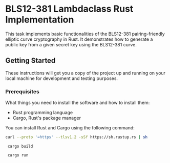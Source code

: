 # BLS12-381 Lambdaclass Rust Implementation

This task implements basic functionalities of the BLS12-381 pairing-friendly elliptic curve cryptography in Rust. It demonstrates how to generate a public key from a given secret key using the BLS12-381 curve.

## Getting Started

These instructions will get you a copy of the project up and running on your local machine for development and testing purposes.

### Prerequisites

What things you need to install the software and how to install them:

- Rust programming language
- Cargo, Rust's package manager

You can install Rust and Cargo using the following command:

```sh
curl --proto '=https' --tlsv1.2 -sSf https://sh.rustup.rs | sh
```

` cargo build `

` cargo run `
